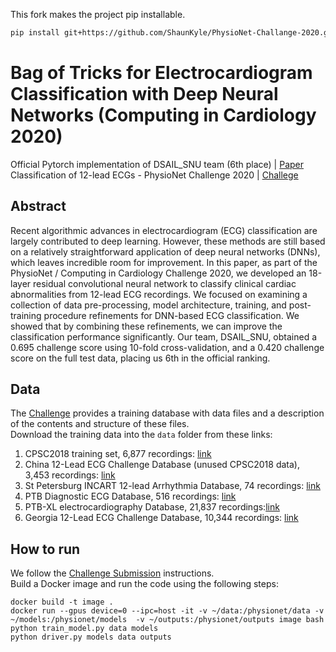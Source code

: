 This fork makes the project pip installable.

```sh
pip install git+https://github.com/ShaunKyle/PhysioNet-Challange-2020.git@main
```

# Bag of Tricks for Electrocardiogram Classification with Deep Neural Networks (Computing in Cardiology 2020)
Official Pytorch implementation of DSAIL_SNU team (6th place) | [Paper](https://www.cinc.org/archives/2020/pdf/CinC2020-328.pdf) <br/>
Classification of 12-lead ECGs - PhysioNet Challenge 2020 | [Challege](https://physionetchallenges.github.io/2020/) <br/>

## Abstract
Recent algorithmic advances in electrocardiogram (ECG) classification are largely contributed to deep learning. However, these methods are still based on a relatively straightforward application of deep neural networks (DNNs), which leaves incredible room for improvement. In this paper, as part of the PhysioNet / Computing in Cardiology Challenge 2020, we developed an 18-layer residual convolutional neural network to classify clinical cardiac abnormalities from 12-lead ECG recordings. We focused on examining a collection of data pre-processing, model architecture, training, and post-training procedure refinements for DNN-based ECG classification. We showed that by combining these refinements, we can improve the classification performance significantly. Our team, DSAIL_SNU, obtained a 0.695 challenge score using 10-fold cross-validation, and a 0.420 challenge score on the full test data, placing us 6th in the official ranking. <br>

## Data
The [Challenge](https://physionetchallenges.github.io/2020/) provides a training database with data files and a description of the contents and structure of these files. <br/>
Download the training data into the `data` folder from these links:
1. CPSC2018 training set, 6,877 recordings: [link](https://storage.cloud.google.com/physionet-challenge-2020-12-lead-ecg-public/PhysioNetChallenge2020_Training_CPSC.tar.gz)
2. China 12-Lead ECG Challenge Database (unused CPSC2018 data), 3,453 recordings: [link](https://storage.cloud.google.com/physionet-challenge-2020-12-lead-ecg-public/PhysioNetChallenge2020_Training_2.tar.gz)
3. St Petersburg INCART 12-lead Arrhythmia Database, 74 recordings: [link](https://storage.cloud.google.com/physionet-challenge-2020-12-lead-ecg-public/PhysioNetChallenge2020_Training_StPetersburg.tar.gz)
4. PTB Diagnostic ECG Database, 516 recordings: [link](https://storage.cloud.google.com/physionet-challenge-2020-12-lead-ecg-public/PhysioNetChallenge2020_Training_PTB.tar.gz)
5. PTB-XL electrocardiography Database, 21,837 recordings:[link](https://storage.googleapis.com/physionet-challenge-2020-12-lead-ecg-public/PhysioNetChallenge2020_Training_PTB-XL.tar.gz)
6. Georgia 12-Lead ECG Challenge Database, 10,344 recordings: [link](https://storage.cloud.google.com/physionet-challenge-2020-12-lead-ecg-public/PhysioNetChallenge2020_Training_E.tar.gz)

## How to run
We follow the [Challenge Submission](https://moody-challenge.physionet.org/2020/submissions) instructions. <br/>
Build a Docker image and run the code using the following steps:
```
docker build -t image .
docker run --gpus device=0 --ipc=host -it -v ~/data:/physionet/data -v ~/models:/physionet/models  -v ~/outputs:/physionet/outputs image bash
python train_model.py data models
python driver.py models data outputs
```
